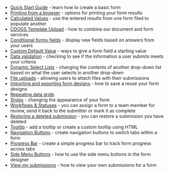   - [Quick Start Guide](Quick-Start-Guide) - learn how to create a basic form
  - [Printing from a browser](Printing-from-a-browser) - options for printing your form results
  - [Calculated Values](Calculated-Values) - use the entered results from one form filed to populate another 
  - [CDOGS Template Upload](CDOGS-Template-Upload) - how to combine our document and form services
  - [Conditional forms fields](Conditional-forms-fields) - display new fields based on answers from your users
  - [Custom Default Value](Custom-Default-Value) - ways to give a form field a starting value
  - [Data validation](Data-validation) - checking to see if the information a user submits meets your criteria
  - [Dynamic Select Lists](Dynamic-Select-Lists) - changing the contents of another drop-down list based on what the user selects in another drop-down 
  - [File uploads](File-uploads) - allowing users to attach files with their submissions
  - [Importing and exporting form designs](Importing-and-exporting-form-designs) - how to save a reuse your form designs
  - [Repeating data grids](Repeating-Data-Grids)
  - [Styles](Styles) - changing the appearance of your form
  - [Workflows & Statuses](Workflows-&-Statuses) - you can assign a form to a team member for review, send it back to the submitter or mark it as complete
  - [Restoring a deleted submission](Restoring-a-deleted-submission) - you can restore a submission you have deleted
  - [Tooltip](Tooltip) - add a tooltip or create a custom tooltip using HTML
  - [Navigation Buttons](Navigation-Buttons) - create navigation buttons to switch tabs within a form
  - [Progress Bar](Progress-Bar) - create a simple progress bar to track form progress across tabs
  - [Side Menu Buttons](Side-Menu-Buttons) - how to use the side menu buttons in the form designer
  - [View my submissions](View-my-submissions) - how to view your own submissions for a form
